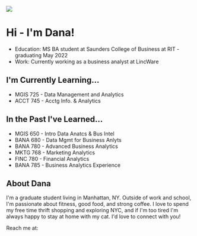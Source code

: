 ![](Dana-Banner.gif)

<h1> Hi - I'm Dana!</h1>

* Education: MS BA student at Saunders College of Business at RIT - graduating May 2022
* Work: Currently working as a business analyst at LincWare

<h2> I'm Currently Learning... </h2>

* MGIS 725 - Data Management and Analytics
* ACCT 745 - Acctg Info. & Analytics

<h2> In the Past I've Learned... </h2>

* MGIS 650 - Intro Data Anatcs & Bus Intel
* BANA 680 - Data Mgmt for Business Anlyts
* BANA 780 - Advanced Business Analytics
* MKTG 768 - Marketing Analytics
* FINC 780 - Financial Analytics
* BANA 785 - Business Analytics Experience




<h2> About Dana </h2>
I'm a graduate student living in Manhattan, NY. Outside of work and school, I'm passionate about fitness, good food, and strong coffee. I love to spend my free time thrift shopping and exploring NYC, and if I'm too tired I'm always happy to stay at home with my cat. I'd love to connect with you!

Reach me at:
